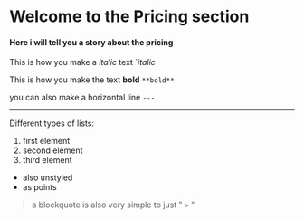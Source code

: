 # Welcome to the Pricing section
#### Here i will tell you a story about the pricing

This is how you make a *italic* text `*italic*

This is how you make the text **bold** `**bold**`

you can also make a horizontal line `---`

---

Different types of lists:
1. first element
2. second element
3. third element

- also unstyled
- as points

> a blockquote is also very simple to just " `>` "